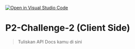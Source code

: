 [![Open in Visual Studio Code](https://classroom.github.com/assets/open-in-vscode-718a45dd9cf7e7f842a935f5ebbe5719a5e09af4491e668f4dbf3b35d5cca122.svg)](https://classroom.github.com/online_ide?assignment_repo_id=12746036&assignment_repo_type=AssignmentRepo)
# P2-Challenge-2 (Client Side)

> Tuliskan API Docs kamu di sini

